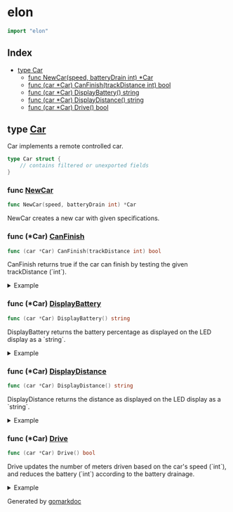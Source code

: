<!-- Code generated by gomarkdoc. DO NOT EDIT -->

# elon

```go
import "elon"
```

## Index

- [type Car](<#type-car>)
  - [func NewCar(speed, batteryDrain int) *Car](<#func-newcar>)
  - [func (car *Car) CanFinish(trackDistance int) bool](<#func-car-canfinish>)
  - [func (car *Car) DisplayBattery() string](<#func-car-displaybattery>)
  - [func (car *Car) DisplayDistance() string](<#func-car-displaydistance>)
  - [func (car *Car) Drive() bool](<#func-car-drive>)


## type [Car](<https://github.com/vpayno/exercism-workspace/blob/main/go/elons-toys/car.go#L4-L10>)

Car implements a remote controlled car.

```go
type Car struct {
    // contains filtered or unexported fields
}
```

### func [NewCar](<https://github.com/vpayno/exercism-workspace/blob/main/go/elons-toys/car.go#L13>)

```go
func NewCar(speed, batteryDrain int) *Car
```

NewCar creates a new car with given specifications.

### func \(\*Car\) [CanFinish](<https://github.com/vpayno/exercism-workspace/blob/main/go/elons-toys/elons_toys.go#L33>)

```go
func (car *Car) CanFinish(trackDistance int) bool
```

CanFinish returns true if the car can finish by testing the given trackDistance \(\`int\`\).

<details><summary>Example</summary>
<p>

```go
{
	speed := 5
	batteryDrain := 2
	car := NewCar(speed, batteryDrain)

	trackDistance := 100

	fmt.Println(car.CanFinish(trackDistance))

	car.battery = 30
	fmt.Println(car.CanFinish(trackDistance))

}
```

#### Output

```
true
false
```

</p>
</details>

### func \(\*Car\) [DisplayBattery](<https://github.com/vpayno/exercism-workspace/blob/main/go/elons-toys/elons_toys.go#L28>)

```go
func (car *Car) DisplayBattery() string
```

DisplayBattery returns the battery percentage as displayed on the LED display as a \`string\`.

<details><summary>Example</summary>
<p>

```go
{
	speed := 5
	batteryDrain := 2
	car := NewCar(speed, batteryDrain)

	fmt.Println(car.DisplayBattery())

}
```

#### Output

```
Battery at 100%
```

</p>
</details>

### func \(\*Car\) [DisplayDistance](<https://github.com/vpayno/exercism-workspace/blob/main/go/elons-toys/elons_toys.go#L23>)

```go
func (car *Car) DisplayDistance() string
```

DisplayDistance returns the distance as displayed on the LED display as a \`string\`.

<details><summary>Example</summary>
<p>

```go
{
	speed := 5
	batteryDrain := 2
	car := NewCar(speed, batteryDrain)

	fmt.Println(car.DisplayDistance())

}
```

#### Output

```
Driven 0 meters
```

</p>
</details>

### func \(\*Car\) [Drive](<https://github.com/vpayno/exercism-workspace/blob/main/go/elons-toys/elons_toys.go#L9>)

```go
func (car *Car) Drive() bool
```

Drive updates the number of meters driven based on the car's speed \(\`int\`\), and reduces the battery \(\`int\`\) according to the battery drainage.

<details><summary>Example</summary>
<p>

```go
{
	speed := 5
	batteryDrain := 2
	car := NewCar(speed, batteryDrain)

	fmt.Println(car.Drive())
	fmt.Printf("%+v\n", car)

	car.battery = 0
	fmt.Println(car.Drive())
	fmt.Printf("%+v\n", car)

}
```

#### Output

```
true
&{speed:5 batteryDrain:2 battery:98 distance:5}
false
&{speed:5 batteryDrain:2 battery:0 distance:5}
```

</p>
</details>



Generated by [gomarkdoc](<https://github.com/princjef/gomarkdoc>)
